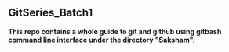 ## GitSeries_Batch1

**This repo contains a whole guide to git and github using gitbash command line interface under the directory "Saksham".**
